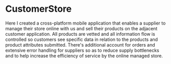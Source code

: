 # CustomerStore

Here I created a cross-platform mobile application that enables a supplier to manage their store online with us and sell their products on the adjacent customer application. All products are vetted and all information flow is controlled so customers see specific data in relation to the products and product attributes submitted. There's additional account for orders and extensive error handling for suppliers so as to reduce supply bottlenecks and to help increase the efficiency of service by the online managed store.
